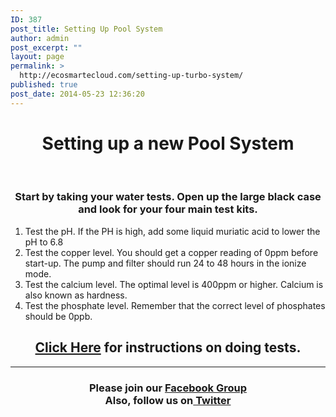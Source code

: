 ```yaml
---
ID: 387
post_title: Setting Up Pool System
author: admin
post_excerpt: ""
layout: page
permalink: >
  http://ecosmartecloud.com/setting-up-turbo-system/
published: true
post_date: 2014-05-23 12:36:20
---
```

<center>
<!--STARTING UP A NEW Pool SYSTEM-->
<h1>Setting up a new Pool System</h1>
<br><h3>Start by taking your water tests. Open up the large black case and look for your four main test kits.</h3>
</center>
<ol>
<li>Test the pH. If the PH is high, add some liquid muriatic acid to lower the pH to 6.8</li>
<li>Test the copper level. You should get a copper reading of 0ppm before start-up. The pump and filter should run 24 to 48 hours in the ionize mode.</li>
<li>Test the calcium level. The optimal level is 400ppm or higher. Calcium is also known as hardness.</li>
<li>Test the phosphate level. Remember that the correct level of phosphates should be 0ppb.</li> 
</ol>

<center>
<h2><a href = "http://ecosmartecloud.com/measurement-tests-and-fixes/" target="_blank">Click Here</a> for instructions on doing tests.</h2>
<hr>
<h3>Please join our <a href="http://www.facebook.com/pages/ECOsmarte/260208241509?fref=ts " target="_blank">Facebook Group </a><br>
Also, follow us on<a href="https://twitter.com/Ecosmarte2" target="_blank"> Twitter </a></h3>
</center>